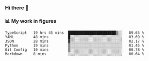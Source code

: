 ### Hi there 👋

### 📊 My work in figures

<!--START_SECTION:waka-->

```text
TypeScript   19 hrs 45 mins  ██████████████████████▒░░   89.65 %
YAML         48 mins         █░░░░░░░░░░░░░░░░░░░░░░░░   03.69 %
JSON         28 mins         ▓░░░░░░░░░░░░░░░░░░░░░░░░   02.17 %
Python       19 mins         ▒░░░░░░░░░░░░░░░░░░░░░░░░   01.45 %
Git Config   10 mins         ▒░░░░░░░░░░░░░░░░░░░░░░░░   00.78 %
Markdown     8 mins          ░░░░░░░░░░░░░░░░░░░░░░░░░   00.64 %
```

<!--END_SECTION:waka-->
